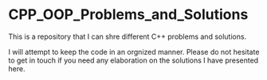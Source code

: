 # CPP_OOP_Problems_and_Solutions
This is a repository that I can shre different C++ problems and solutions.

I will attempt to keep the code in an orgnized manner. Please do not hesitate to get in touch if you need any elaboration on the solutions I have presented here.
